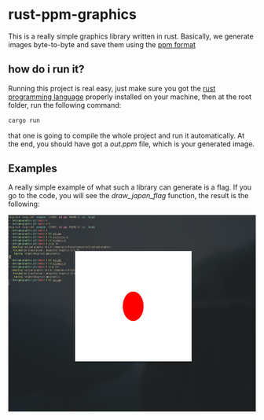 # rust-ppm-graphics

This is a really simple graphics library written in rust. Basically, 
we generate images byte-to-byte and save them using the [ppm format](https://netpbm.sourceforge.net/doc/ppm.html)

## how do i run it?
Running this project is real easy, just make sure you got the [rust programming language](https://www.rust-lang.org/) properly 
installed on your machine, then at the root folder, run the following command: 

```bash
cargo run
```

that one is going to compile the whole project and run it automatically. At the end, you should have got 
a *out.ppm* file, which is your generated image.

## Examples
A really simple example of what such a library can generate is a flag. If you go to the code, you will see the
_draw_japan_flag_ function, the result is the following: 

<img src="https://github.com/KPMGE/rust-ppm-graphics/blob/main/examples/japan.png" height="400"/>
